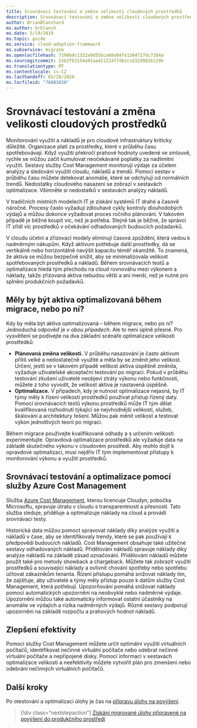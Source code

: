 ```yaml
---
title: Srovnávací testování a změna velikosti cloudových prostředků
description: Srovnávací testování a změna velikosti cloudových prostředků
author: BrianBlanchard
ms.author: brblanch
ms.date: 5/19/2019
ms.topic: guide
ms.service: cloud-adoption-framework
ms.subservice: migrate
ms.openlocfilehash: 7198bdc1332a9d55bca68a04fe1384727dc7284a
ms.sourcegitcommit: 2362fb3154a91aa421224ffdb2cc632d982b129b
ms.translationtype: MT
ms.contentlocale: cs-CZ
ms.lasthandoff: 01/28/2020
ms.locfileid: "76801830"
---
```

# <a name="benchmark-and-resize-cloud-assets"></a>Srovnávací testování a změna velikosti cloudových prostředků

Monitorování využití a nákladů je pro cloudové infrastruktury kriticky důležité. Organizace platí za prostředky, které v průběhu času spotřebovávají. Když využití překročí prahové hodnoty uvedené ve smlouvě, rychle se můžou začít kumulovat neočekávané poplatky za nadlimitní využití. Sestavy služby Cost Management monitorují výdaje za účelem analýzy a sledování využití cloudu, nákladů a trendů. Pomocí sestav v průběhu času můžete detekovat anomálie, které se odchylují od normálních trendů. Nedostatky cloudového nasazení se zobrazí v sestavách optimalizace. Všimněte si nedostatků v sestavách analýzy nákladů.

V tradičních místních modelech IT je získání systémů IT drahé a časově náročné. Procesy často vyžadují zdlouhavé cykly kontroly dlouhodobých výdajů a můžou dokonce vyžadovat proces ročního plánování. V takovém případě je běžné koupit víc, než je potřeba. Stejně tak je běžné, že správci IT zřídí víc prostředků v očekávání odhadovaných budoucích požadavků.

V cloudu účetní a zřizovací modely eliminují časová zpoždění, která vedou k nadměrným nákupům. Když aktivum potřebuje další prostředky, dá se vertikálně nebo horizontálně navýšit kapacitu téměř okamžitě. To znamená, že aktiva se můžou bezpečně snížit, aby se minimalizovala velikost spotřebovaných prostředků a nákladů. Během srovnávacích testů a optimalizace hledá tým přechodu na cloud rovnováhu mezi výkonem a náklady, takže zřizovaná aktiva nebudou větší a ani menší, než je nutné pro splnění produkčních požadavků.

<!-- markdownlint-disable MD026 -->

## <a name="should-assets-be-optimized-during-or-after-the-migration"></a>Měly by být aktiva optimalizovaná během migrace, nebo po ní?

Kdy by měla být aktiva optimalizovaná – během migrace, nebo po ní? Jednoduchá odpověď je *v obou případech*. Ale to není úplně přesné. Pro vysvětlení se podívejte na dva základní scénáře optimalizace velikosti prostředků:

- **Plánovaná změna velikosti.** V průběhu nasazování je často aktivum příliš velké a nedostatečně využité a měla by se změnit jeho velikost. Určení, jestli se v takovém případě velikost aktiva úspěšně změnila, vyžaduje uživatelské akceptační testování po migraci. Pokud v průběhu testování zkušení uživatelé neobjeví ztráty výkonu nebo funkčnosti, můžete z toho vyvodit, že velikost aktiva je nastavená úspěšně.
- **Optimalizace.** V případech, kdy je nutnost optimalizace nejasná, by IT týmy měly k řízení velikosti prostředků používat přístup řízený daty. Pomocí srovnávacích testů výkonu prostředků může IT tým dělat kvalifikovaná rozhodnutí týkající se nejvhodnější velikosti, služeb, škálování a architektury řešení. Můžou pak měnit velikost a testovat výkon jednotlivých teorií po migraci.

Během migrace používejte kvalifikované odhady a s určením velikosti experimentujte. Opravdová optimalizace prostředků ale vyžaduje data na základě skutečného výkonu v cloudovém prostředí. Aby mohlo dojít k opravdové optimalizaci, musí nejdřív IT tým implementovat přístupy k monitorování výkonu a využití prostředků.

## <a name="benchmark-and-optimize-with-azure-cost-management"></a>Srovnávací testování a optimalizace pomocí služby Azure Cost Management

Služba [Azure Cost Management](https://docs.microsoft.com/azure/cost-management/overview), kterou licencuje Cloudyn, pobočka Microsoftu, spravuje útratu v cloudu s transparentností a přesností. Tato služba sleduje, přiděluje a optimalizuje náklady na cloud a provádí srovnávací testy.

Historická data můžou pomoct spravovat náklady díky analýze využití a nákladů v čase, aby se identifikovaly trendy, které se pak používají k předpovědi budoucích nákladů. Cost Management obsahuje také užitečné sestavy odhadovaných nákladů. Přidělování nákladů spravuje náklady díky analýze nákladů na základě zásad označování. Přidělování nákladů můžete použít také pro metody showback a chargeback. Můžete tak zobrazit využití prostředků a související náklady a ovlivnit chování spotřeby nebo spotřebu účtovat zákazníkům tenanta. Řízení přístupu pomáhá snižovat náklady tím, že zajišťuje, aby uživatelé a týmy měly přístup pouze k datům služby Cost Management, která potřebují. Upozorňování pomáhá snižovat náklady pomocí automatických upozornění na neobvyklé nebo nadměrné výdaje. Upozornění můžou také automaticky informovat ostatní účastníky na anomálie ve výdajích a rizika nadměrných výdajů. Různé sestavy podporují upozornění na základě rozpočtu a prahových hodnot nákladů.

## <a name="improve-efficiency"></a>Zlepšení efektivity

Pomocí služby Cost Management můžete určit optimální využití virtuálních počítačů, identifikovat nečinné virtuální počítače nebo odebrat nečinné virtuální počítače a nepřipojené disky. Pomocí informací v sestavách optimalizace velikosti a neefektivity můžete vytvořit plán pro zmenšení nebo odebrání nečinných virtuálních počítačů.

## <a name="next-steps"></a>Další kroky

Po otestování a optimalizaci úlohy je čas na [přípravu úlohy na povýšení](./ready.md).

> [!div class="nextstepaction"]
> [Získání migrované úlohy připravené na povýšení do produkčního prostředí](./ready.md)
